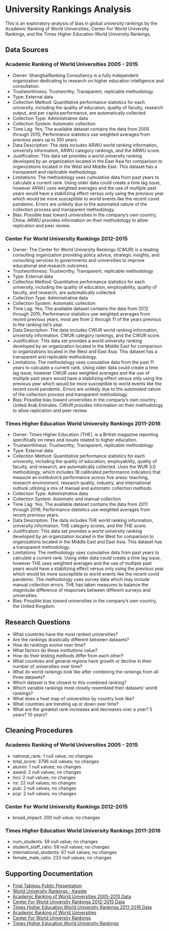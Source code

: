 # University Rankings Analysis
This is an exploratory analysis of bias in global university rankings by the Academic Ranking of World Universities, Center For World University Rankings, and the Times Higher Education World University Rankings.

## Data Sources
### Academic Ranking of World Universities 2005 - 2015
- Owner: ShanghaiRanking Consultancy is a fully independent organization dedicating to research on higher education intelligence and consultation.
- Trustworthiness: Trustworthy; Transparent, replicable methodology
- Type: External data
- Collection Method: Quantitative performance statistics for each university, including the quality of education, quality of faculty, research output, and per capita performance, are automatically collected.
- Collection Type: Administrative data
- Collection System: Automatic collection
- Time Lag: Yes; The available dataset contains the data from 2005 through 2015; Performance statistics use weighted averages from previous years up to 100 years.
- Data Description: The data includes ARWU world ranking information, university information, ARWU category rankings, and the ARWU score.
- Justification: This data set provides a world university ranking developed by an organization located in the East Asia for comparison to organizations located in the West and Middle East. This dataset has a transparent and replicable methodology.
- Limitations: The methodology uses cumulative data from past years to calculate a current rank. Using older data could create a time lag issue, however ARWU uses weighted averages and the use of multiple past years would have a stabilizing effect versus only using the previous year which would be more susceptible to world events like the recent covid pandemic. Errors are unlikely due to the automated nature of the collection process and transparent methodology.
- Bias: Possible bias toward universities in the company’s own country, China. ARWU provides information on their methodology to allow replication and peer review.

### Center For World University Rankings 2012-2015
- Owner: The Center for World University Rankings (CWUR) is a leading consulting organization providing policy advice, strategic insights, and consulting services to governments and universities to improve educational and research outcomes.
- Trustworthiness: Trustworthy; Transparent, replicable methodology
- Type: External data
- Collection Method: Quantitative performance statistics for each university, including the quality of education, employability, quality of faculty, and research, are automatically collected.
- Collection Type: Administrative data
- Collection System: Automatic collection
- Time Lag: Yes; The available dataset contains the data from 2012 through 2015; Performance statistics use weighted averages from recent previous years, most are from 2 through 11 of the years previous to the ranking list’s year.
- Data Description: The data includes CWUR world ranking information, university information, CWUR category rankings, and the CWUR score.
- Justification: This data set provides a world university ranking developed by an organization located in the Middle East for comparison to organizations located in the West and East Asia. This dataset has a transparent and replicable methodology.
- Limitations: The methodology uses cumulative data from the past 11 years to calculate a current rank. Using older data could create a time lag issue, however CWUR uses weighted averages and the use of multiple past years would have a stabilizing effect versus only using the previous year which would be more susceptible to world events like the recent covid pandemic. Errors are unlikely due to the automated nature of the collection process and transparent methodology.
- Bias: Possible bias toward universities in the company’s own country, United Arab Emirates. CWUR provides information on their methodology to allow replication and peer review.

### Times Higher Education World University Rankings 2011-2016
- Owner: Times Higher Education (THE), is a British magazine reporting specifically on news and issues related to higher education.
- Trustworthiness: Trustworthy; Transparent, replicable methodology
- Type: External data
- Collection Method: Quantitative performance statistics for each university, including the quality of education, employability, quality of faculty, and research, are automatically collected. Uses the WUR 3.0 methodology, which includes 18 calibrated performance indicators that measure an institution’s performance across five areas: teaching, research environment, research quality, industry, and international outlook utilizing a mix of manual and automatic collection methods.
- Collection Type: Administrative data
- Collection System: Automatic and manual collection
- Time Lag: Yes; The available dataset contains the data from 2011 through 2016; Performance statistics use weighted averages from recent previous years.
- Data Description: The data includes THE world ranking information, university information, THE category scores, and the THE score.
- Justification: This data set provides a world university ranking developed by an organization located in the West for comparison to organizations located in the Middle East and East Asia. This dataset has a transparent methodology.
- Limitations: The methodology uses cumulative data from past years to calculate a current rank. Using older data could create a time lag issue, however THE uses weighted averages and the use of multiple past years would have a stabilizing effect versus only using the previous year which would be more susceptible to world events like the recent covid pandemic. The methodology uses survey data which may include manual collection errors. THE has taken measures to balance the magnitude difference of responses between different surveys and universities.
- Bias: Possible bias toward universities in the company’s own country, the United Kingdom.

## Research Questions
- What countries have the most ranked universities?
- Are the rankings drastically different between datasets?
- How do rankings evolve over time?
- What factors do these institutions value?
- How do their testing methods differ from each other?
- What countries and general regions have growth or decline in their number of universities over time?
- What do world rankings look like after combining the rankings from all three datasets?
- Which dataset is the closest to this combined ranking?
- Which variable rankings most closely resembled their datasets’ world rankings?
- What does a heat map of universities by country look like?
- What countries are trending up or down over time?
- What are the greatest rank increases and decreases over a year? 5 years? 10 years?

## Cleaning Procedures
### Academic Ranking of World Universities 2005 - 2015
- national_rank: 1 null value; no changes
- total_score: 3796 null values; no changes
- alumni: 1 null values; no changes
- award: 2 null values; no changes
- hici: 2 null values; no changes
- ns: 22 null values; no changes
- pub: 2 null values; no changes
- pcp: 2 null values; no changes

### Center For World University Rankings 2012-2015
- broad_impact: 200 null value; no changes

### Times Higher Education World University Rankings 2011-2016
- num_students: 59 null value; no changes
- student_staff_ratio: 59 null values; no changes
- international_students: 67 null values; no changes
- female_male_ratio: 233 null values; no changes

## Supporting Documentation
- [Final Tableau Public Presentation](https://public.tableau.com/app/profile/bert.pearce/viz/UniversityRankings_17233233461230/Storyboard?publish=yes)
- [World University Rankings - Kaggle](https://www.kaggle.com/datasets/mylesoneill/world-university-rankings)
- [Academic Ranking of World Universities 2005-2015 Data](https://www.kaggle.com/datasets/mylesoneill/world-university-rankings/data?select=shanghaiData.csv)
- [Center For World University Rankings 2012-2015 Data](https://www.kaggle.com/datasets/mylesoneill/world-university-rankings/data?select=cwurData.csv)
- [Times Higher Education World University Rankings 2011-2016 Data](https://www.kaggle.com/datasets/mylesoneill/world-university-rankings/data?select=timesData.csv)
- [Academic Ranking of World Universities](https://www.shanghairanking.com/rankings)
- [Center For World University Rankings](https://cwur.org)
- [Times Higher Education World University Rankings](https://www.timeshighereducation.com/world-university-rankings)
